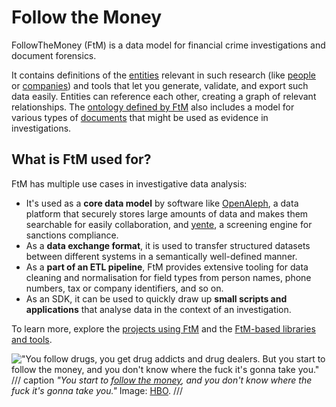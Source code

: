 # Follow the Money

FollowTheMoney (FtM) is a data model for financial crime investigations and document forensics.

It contains definitions of the [entities](docs/index.md) relevant in such research (like [people](explorer/schemata/Person.md) or [companies](explorer/schemata/Company.md)) and tools that let you generate, validate, and export such data easily. Entities can reference each other, creating a graph of relevant relationships. The [ontology defined by FtM](explorer/schemata/index.md) also includes a model for various types of [documents](explorer/schemata/Document.md) that might be used as evidence in investigations.

## What is FtM used for?

FtM has multiple use cases in investigative data analysis:

* It's used as a **core data model** by software like [OpenAleph](https://www.openaleph.org/docs/), a data platform that securely stores large amounts of data and makes them searchable for easily collaboration, and [yente](https://www.opensanctions.org/docs/yente/), a screening engine for sanctions compliance.
* As a **data exchange format**, it is used to transfer structured datasets between different systems in a semantically well-defined manner.
* As a **part of an ETL pipeline**, FtM provides extensive tooling for data cleaning and normalisation for field types from person names, phone numbers, tax or company identifiers, and so on.
* As an SDK, it can be used to quickly draw up **small scripts and applications** that analyse data in the context of an investigation.

To learn more, explore the [projects using FtM](community/projects.md) and the [FtM-based libraries and tools](community/stack.md).

!["You follow drugs, you get drug addicts and drug dealers. But you start to follow the money, and you don't know where the fuck it's gonna take you."](/public/images/lester.png)
/// caption
*"You start to [follow the money](https://www.youtube.com/watch?v=9qtIbWNMwKY), and you don't know where the fuck it's gonna take you."* Image: [HBO](https://www.hbo.com/the-wire/cast-and-crew/lester-freamon).
///

